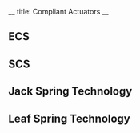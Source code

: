 __
title: Compliant Actuators
__

## ECS

## SCS

## Jack Spring Technology

## Leaf Spring Technology
